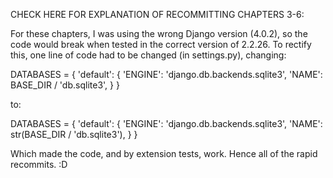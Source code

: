 CHECK HERE FOR EXPLANATION OF RECOMMITTING CHAPTERS 3-6:

For these chapters, I was using the wrong Django version (4.0.2), so the code would break when tested in the correct version of 2.2.26. To rectify this, one line of code had to be changed (in settings.py), changing: 

DATABASES = {
    'default': {
        'ENGINE': 'django.db.backends.sqlite3',
        'NAME': BASE_DIR / 'db.sqlite3',
    }
}

to:

DATABASES = {
    'default': {
        'ENGINE': 'django.db.backends.sqlite3',
        'NAME': str(BASE_DIR / 'db.sqlite3'),
    }
}

Which made the code, and by extension tests, work. Hence all of the rapid recommits. :D